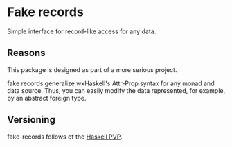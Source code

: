 # Fake records

Simple interface for record-like access for any data.

## Reasons

This package is designed as part of a more serious project.

fake records generalize wxHaskell's Attr-Prop syntax for any monad and data
source. Thus, you can easily modify the data represented, for example, by an
abstract foreign type.

## Versioning

fake-records follows of the [Haskell PVP](https://pvp.haskell.org).
